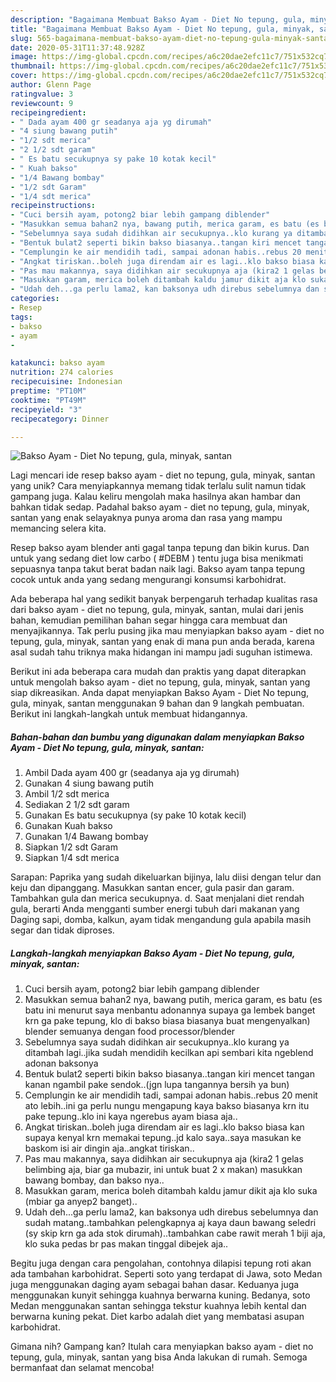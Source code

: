 ```yaml
---
description: "Bagaimana Membuat Bakso Ayam - Diet No tepung, gula, minyak, santan Anti Gagal"
title: "Bagaimana Membuat Bakso Ayam - Diet No tepung, gula, minyak, santan Anti Gagal"
slug: 565-bagaimana-membuat-bakso-ayam-diet-no-tepung-gula-minyak-santan-anti-gagal
date: 2020-05-31T11:37:48.928Z
image: https://img-global.cpcdn.com/recipes/a6c20dae2efc11c7/751x532cq70/bakso-ayam-diet-no-tepung-gula-minyak-santan-foto-resep-utama.jpg
thumbnail: https://img-global.cpcdn.com/recipes/a6c20dae2efc11c7/751x532cq70/bakso-ayam-diet-no-tepung-gula-minyak-santan-foto-resep-utama.jpg
cover: https://img-global.cpcdn.com/recipes/a6c20dae2efc11c7/751x532cq70/bakso-ayam-diet-no-tepung-gula-minyak-santan-foto-resep-utama.jpg
author: Glenn Page
ratingvalue: 3
reviewcount: 9
recipeingredient:
- " Dada ayam 400 gr seadanya aja yg dirumah"
- "4 siung bawang putih"
- "1/2 sdt merica"
- "2 1/2 sdt garam"
- " Es batu secukupnya sy pake 10 kotak kecil"
- " Kuah bakso"
- "1/4 Bawang bombay"
- "1/2 sdt Garam"
- "1/4 sdt merica"
recipeinstructions:
- "Cuci bersih ayam, potong2 biar lebih gampang diblender"
- "Masukkan semua bahan2 nya, bawang putih, merica garam, es batu (es batu ini menurut saya menbantu adonannya supaya ga lembek banget krn ga pake tepung, klo di bakso biasa biasanya buat mengenyalkan) blender semuanya dengan food processor/blender"
- "Sebelumnya saya sudah didihkan air secukupnya..klo kurang ya ditambah lagi..jika sudah mendidih kecilkan api sembari kita ngeblend adonan baksonya"
- "Bentuk bulat2 seperti bikin bakso biasanya..tangan kiri mencet tangan kanan ngambil pake sendok..(jgn lupa tangannya bersih ya bun)"
- "Cemplungin ke air mendidih tadi, sampai adonan habis..rebus 20 menit ato lebih..ini ga perlu nungu mengapung kaya bakso biasanya krn itu pake tepung..klo ini kaya ngerebus ayam biasa aja.."
- "Angkat tiriskan..boleh juga direndam air es lagi..klo bakso biasa kan supaya kenyal krn memakai tepung..jd kalo saya..saya masukan ke baskom isi air dingin aja..angkat tiriskan.."
- "Pas mau makannya, saya didihkan air secukupnya aja (kira2 1 gelas belimbing aja, biar ga mubazir, ini untuk buat 2 x makan) masukkan bawang bombay, dan bakso nya.."
- "Masukkan garam, merica boleh ditambah kaldu jamur dikit aja klo suka (mbiar ga anyep2 banget).."
- "Udah deh...ga perlu lama2, kan baksonya udh direbus sebelumnya dan sudah matang..tambahkan pelengkapnya aj kaya daun bawang seledri (sy skip krn ga ada stok dirumah)..tambahkan cabe rawit merah 1 biji aja, klo suka pedas br pas makan tinggal dibejek aja.."
categories:
- Resep
tags:
- bakso
- ayam
- 

katakunci: bakso ayam  
nutrition: 274 calories
recipecuisine: Indonesian
preptime: "PT10M"
cooktime: "PT49M"
recipeyield: "3"
recipecategory: Dinner

---
```



![Bakso Ayam - Diet No tepung, gula, minyak, santan](https://img-global.cpcdn.com/recipes/a6c20dae2efc11c7/751x532cq70/bakso-ayam-diet-no-tepung-gula-minyak-santan-foto-resep-utama.jpg)

Lagi mencari ide resep bakso ayam - diet no tepung, gula, minyak, santan yang unik? Cara menyiapkannya memang tidak terlalu sulit namun tidak gampang juga. Kalau keliru mengolah maka hasilnya akan hambar dan bahkan tidak sedap. Padahal bakso ayam - diet no tepung, gula, minyak, santan yang enak selayaknya punya aroma dan rasa yang mampu memancing selera kita.

Resep bakso ayam blender anti gagal tanpa tepung dan bikin kurus. Dan untuk yang sedang diet low carbo ( #DEBM ) tentu juga bisa menikmati sepuasnya tanpa takut berat badan naik lagi. Bakso ayam tanpa tepung cocok untuk anda yang sedang mengurangi konsumsi karbohidrat.

Ada beberapa hal yang sedikit banyak berpengaruh terhadap kualitas rasa dari bakso ayam - diet no tepung, gula, minyak, santan, mulai dari jenis bahan, kemudian pemilihan bahan segar hingga cara membuat dan menyajikannya. Tak perlu pusing jika mau menyiapkan bakso ayam - diet no tepung, gula, minyak, santan yang enak di mana pun anda berada, karena asal sudah tahu triknya maka hidangan ini mampu jadi suguhan istimewa.


Berikut ini ada beberapa cara mudah dan praktis yang dapat diterapkan untuk mengolah bakso ayam - diet no tepung, gula, minyak, santan yang siap dikreasikan. Anda dapat menyiapkan Bakso Ayam - Diet No tepung, gula, minyak, santan menggunakan 9 bahan dan 9 langkah pembuatan. Berikut ini langkah-langkah untuk membuat hidangannya.

<!--inarticleads1-->

##### Bahan-bahan dan bumbu yang digunakan dalam menyiapkan Bakso Ayam - Diet No tepung, gula, minyak, santan:

1. Ambil  Dada ayam 400 gr (seadanya aja yg dirumah)
1. Gunakan 4 siung bawang putih
1. Ambil 1/2 sdt merica
1. Sediakan 2 1/2 sdt garam
1. Gunakan  Es batu secukupnya (sy pake 10 kotak kecil)
1. Gunakan  Kuah bakso
1. Gunakan 1/4 Bawang bombay
1. Siapkan 1/2 sdt Garam
1. Siapkan 1/4 sdt merica


Sarapan: Paprika yang sudah dikeluarkan bijinya, lalu diisi dengan telur dan keju dan dipanggang. Masukkan santan encer, gula pasir dan garam. Tambahkan gula dan merica secukupnya. d. Saat menjalani diet rendah gula, berarti Anda mengganti sumber energi tubuh dari makanan yang Daging sapi, domba, kalkun, ayam tidak mengandung gula apabila masih segar dan tidak diproses. 

<!--inarticleads2-->

##### Langkah-langkah menyiapkan Bakso Ayam - Diet No tepung, gula, minyak, santan:

1. Cuci bersih ayam, potong2 biar lebih gampang diblender
1. Masukkan semua bahan2 nya, bawang putih, merica garam, es batu (es batu ini menurut saya menbantu adonannya supaya ga lembek banget krn ga pake tepung, klo di bakso biasa biasanya buat mengenyalkan) blender semuanya dengan food processor/blender
1. Sebelumnya saya sudah didihkan air secukupnya..klo kurang ya ditambah lagi..jika sudah mendidih kecilkan api sembari kita ngeblend adonan baksonya
1. Bentuk bulat2 seperti bikin bakso biasanya..tangan kiri mencet tangan kanan ngambil pake sendok..(jgn lupa tangannya bersih ya bun)
1. Cemplungin ke air mendidih tadi, sampai adonan habis..rebus 20 menit ato lebih..ini ga perlu nungu mengapung kaya bakso biasanya krn itu pake tepung..klo ini kaya ngerebus ayam biasa aja..
1. Angkat tiriskan..boleh juga direndam air es lagi..klo bakso biasa kan supaya kenyal krn memakai tepung..jd kalo saya..saya masukan ke baskom isi air dingin aja..angkat tiriskan..
1. Pas mau makannya, saya didihkan air secukupnya aja (kira2 1 gelas belimbing aja, biar ga mubazir, ini untuk buat 2 x makan) masukkan bawang bombay, dan bakso nya..
1. Masukkan garam, merica boleh ditambah kaldu jamur dikit aja klo suka (mbiar ga anyep2 banget)..
1. Udah deh...ga perlu lama2, kan baksonya udh direbus sebelumnya dan sudah matang..tambahkan pelengkapnya aj kaya daun bawang seledri (sy skip krn ga ada stok dirumah)..tambahkan cabe rawit merah 1 biji aja, klo suka pedas br pas makan tinggal dibejek aja..


Begitu juga dengan cara pengolahan, contohnya dilapisi tepung roti akan ada tambahan karbohidrat. Seperti soto yang terdapat di Jawa, soto Medan juga menggunakan daging ayam sebagai bahan dasar. Keduanya juga menggunakan kunyit sehingga kuahnya berwarna kuning. Bedanya, soto Medan menggunakan santan sehingga tekstur kuahnya lebih kental dan berwarna kuning pekat. Diet karbo adalah diet yang membatasi asupan karbohidrat. 

Gimana nih? Gampang kan? Itulah cara menyiapkan bakso ayam - diet no tepung, gula, minyak, santan yang bisa Anda lakukan di rumah. Semoga bermanfaat dan selamat mencoba!
